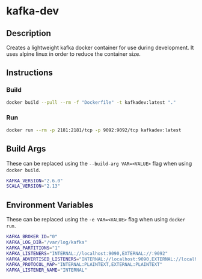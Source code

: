# kafka-dev

## Description

Creates a lightweight kafka docker container for use during development. It uses alpine linux in order to reduce the container size.

## Instructions

### Build

```bash
docker build --pull --rm -f "Dockerfile" -t kafkadev:latest "."
```

### Run

```bash
docker run --rm -p 2181:2181/tcp -p 9092:9092/tcp kafkadev:latest
```

## Build Args

These can be replaced using the `--build-arg VAR=<VALUE>` flag when using `docker build`.

```bash
KAFKA_VERSION="2.6.0"
SCALA_VERSION="2.13"
```

## Environment Variables

These can be replaced using the `-e VAR=<VALUE>` flag when using `docker run`.

```bash
KAFKA_BROKER_ID="0"
KAFKA_LOG_DIR="/var/log/kafka"
KAFKA_PARTITIONS="1"
KAFKA_LISTENERS="INTERNAL://localhost:9090,EXTERNAL://:9092"
KAFKA_ADVERTISED_LISTENERS="INTERNAL://localhost:9090,EXTERNAL://localhost:9092"
KAFKA_PROTOCOL_MAP="INTERNAL:PLAINTEXT,EXTERNAL:PLAINTEXT"
KAFKA_LISTENER_NAME="INTERNAL"
```
